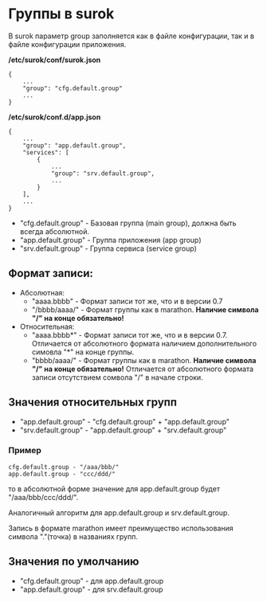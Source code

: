 # Группы в surok

В surok параметр group заполняется как в файле конфигурации, так и в файле
конфигурации приложения.

**/etc/surok/conf/surok.json**
```
{
    ...
    "group": "cfg.default.group"
    ...
}
```

**/etc/surok/conf.d/app.json**
```
{
    ...
    "group": "app.default.group",
    "services": [
        {
            ...
            "group": "srv.default.group",
            ...
        }
    ],
    ...
}
```
* "cfg.default.group" - Базовая группа (main group), должна быть всегда абсолютной.
* "app.default.group" - Группа приложения (app group)
* "srv.default.group" - Группа сервиса (service group)

## Формат записи:

* Абсолютная:
  + "aaaa.bbbb" - Формат записи тот же, что и в версии 0.7
  + "/bbbb/aaaa/" - Формат группы как в marathon. **Наличие символа "/" на конце обязательно!**
* Относительная:
  + "aaaa.bbbb*" - Формат записи тот же, что и в версии 0.7. Отличается от абсолютного формата
  наличием дополнительного симовла "*" на конце группы.
  + "bbbb/aaaa/" - Формат группы как в marathon. **Наличие символа "/" на конце обязательно!**
  Отличается от абсолютного формата записи отсутствием сомвола "/" в начале строки.

## Значения относительных групп

* "app.default.group" - "cfg.default.group" + "app.default.group"
* "srv.default.group" - "app.default.group" + "srv.default.group"

### Пример
```
cfg.default.group - "/aaa/bbb/"
app.default.group - "ccc/ddd/"
```
то в абсолютной форме значение для app.default.group будет "/aaa/bbb/ccc/ddd/".

Аналогичный алгоритм для app.default.group и srv.default.group.

Запись в формате marathon имеет преимущество использования символа "."(точка) в названиях групп.

## Значения по умолчанию
* "cfg.default.group" - для app.default.group
* "app.default.group" - для srv.default.group
